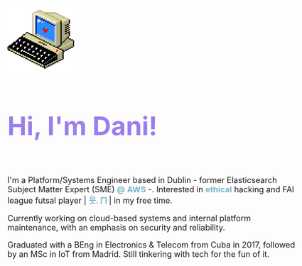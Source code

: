 <title>Home</title>

<style>
  body {
    font-size: 18px;
  }
</style>
<br>

<p align="left"><img alt="Shell" src="media/pixel art.gif" width="150" height="150"></p>


<h1 style="font-size: 3.2em; color: #9a7eed;">Hi, I'm Dani!</h1>

<br>


I'm a Platform/Systems Engineer based in Dublin - former Elasticsearch Subject Matter Expert (SME) **<span style="color: #76b5c5;">@ AWS</span>** -. Interested in **<span style="color: #76b5c5;">ethical</span>** hacking and FAI league futsal player | **<span style="color: #76b5c5;">웃. ⨅</span>** | in my free time.

Currently working on cloud-based systems and internal platform maintenance, with an emphasis on security and reliability.

Graduated with a BEng in Electronics & Telecom from Cuba in 2017, followed by an MSc in IoT from Madrid. Still tinkering with tech for the fun of it.
